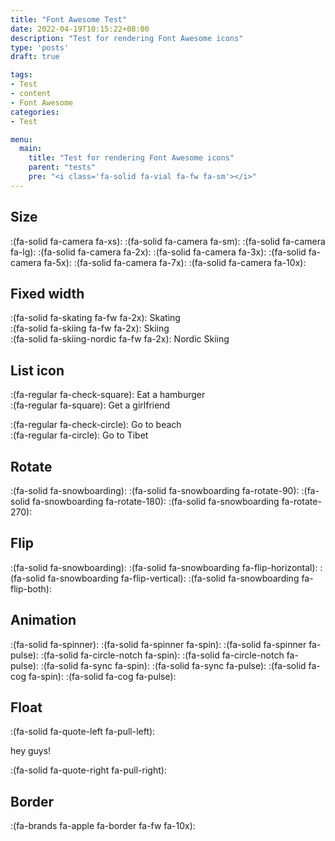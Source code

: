 ```yaml
---
title: "Font Awesome Test"
date: 2022-04-19T10:15:22+08:00
description: "Test for rendering Font Awesome icons"
type: 'posts'
draft: true

tags:
- Test
- content
- Font Awesome
categories:
- Test

menu:
  main:
    title: "Test for rendering Font Awesome icons"
    parent: "tests"
    pre: "<i class='fa-solid fa-vial fa-fw fa-sm'></i>"
---
```


## Size

:(fa-solid fa-camera fa-xs):
:(fa-solid fa-camera fa-sm):
:(fa-solid fa-camera fa-lg):
:(fa-solid fa-camera fa-2x):
:(fa-solid fa-camera fa-3x):
:(fa-solid fa-camera fa-5x):
:(fa-solid fa-camera fa-7x):
:(fa-solid fa-camera fa-10x):

## Fixed width

:(fa-solid fa-skating fa-fw fa-2x): Skating  
:(fa-solid fa-skiing fa-fw fa-2x): Skiing  
:(fa-solid fa-skiing-nordic fa-fw fa-2x): Nordic Skiing  

## List icon

:(fa-regular fa-check-square): Eat a hamburger  
:(fa-regular fa-square): Get a girlfriend

:(fa-regular fa-check-circle): Go to beach  
:(fa-regular fa-circle): Go to Tibet

## Rotate

:(fa-solid fa-snowboarding):
:(fa-solid fa-snowboarding fa-rotate-90):
:(fa-solid fa-snowboarding fa-rotate-180):
:(fa-solid fa-snowboarding fa-rotate-270):

## Flip

:(fa-solid fa-snowboarding):
:(fa-solid fa-snowboarding fa-flip-horizontal):
:(fa-solid fa-snowboarding fa-flip-vertical):
:(fa-solid fa-snowboarding fa-flip-both):


## Animation

:(fa-solid fa-spinner):
:(fa-solid fa-spinner fa-spin):
:(fa-solid fa-spinner fa-pulse):
:(fa-solid fa-circle-notch fa-spin):
:(fa-solid fa-circle-notch fa-pulse):
:(fa-solid fa-sync fa-spin):
:(fa-solid fa-sync fa-pulse):
:(fa-solid fa-cog fa-spin):
:(fa-solid fa-cog fa-pulse):


## Float

:(fa-solid fa-quote-left fa-pull-left):

<div class="text-center">hey guys!</div>

:(fa-solid fa-quote-right fa-pull-right):

## Border

:(fa-brands fa-apple fa-border fa-fw fa-10x):